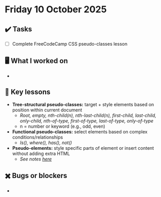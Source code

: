 # Friday 10 October 2025

## ✔️ Tasks

- [ ] Complete FreeCodeCamp CSS pseudo-classes lesson

## 🖥️ What I worked on

- 

## 📓 Key lessons

- **Tree-structural pseudo-classes:** target + style elements based on position within current document
  - _Root, empty, nth-child(n), nth-last-child(n), first-child, last-child, only-child, nth-of-type, first-of-type, last-of-type, only-of-type_
  - n = number or keyword (e.g., odd, even)
- **Functional pseudo-classes:** select elements based on complex conditions/relationships
  - _Is(), where(), has(), not()_
- **Pseudo-elements:** style specific parts of element or insert content without adding extra HTML
  - _See notes [here](https://github.com/demiansrose/dev-diaries/blob/e004a60332a3257b5d2d02d0abf14dcc8842ee3d/2025/09%20September/2025-09-10.md)_

## ✖️ Bugs or blockers

- 
